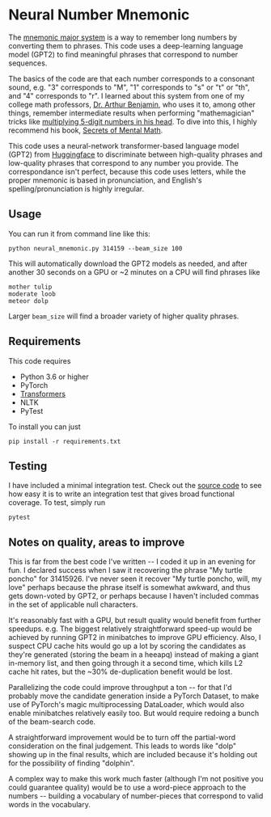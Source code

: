 # Neural Number Mnemonic

The [mnemonic major system](https://en.wikipedia.org/wiki/Mnemonic_major_system) is a way to remember long numbers by converting them to phrases.  This code uses a deep-learning language model (GPT2) to find meaningful phrases that correspond to number sequences.

The basics of the code are that each number corresponds to a consonant sound, e.g. "3" corresponds to "M", "1" corresponds to "s" or "t" or "th", and "4" corresponds to "r".  I learned about this system from one of my college math professors, [Dr. Arthur Benjamin](https://math.hmc.edu/benjamin/), who uses it to, among other things, remember intermediate results when performing "mathemagician" tricks like [multiplying 5-digit numbers in his head](https://www.ted.com/talks/arthur_benjamin_does_mathemagic?language=en#t-819057).  To dive into this, I highly recommend his book, [Secrets of Mental Math](https://www.amazon.com/Secrets-Mental-Math-Mathemagicians-Calculation/dp/0307338401).

This code uses a neural-network transformer-based language model (GPT2) from [Huggingface](https://huggingface.co/transformers/) to discriminate between high-quality phrases and low-quality phrases that correspond to any number you provide.  The correspondance isn't perfect, because this code uses letters, while the proper mnemonic is based in pronunciation, and English's spelling/pronunciation is highly irregular.


## Usage

You can run it from command line like this:

```
python neural_mnemonic.py 314159 --beam_size 100
```

This will automatically download the GPT2 models as needed, and after another 30 seconds on a GPU or ~2 minutes on a CPU will find phrases like

```
mother tulip
moderate loob
meteor dolp
```

Larger `beam_size` will find a broader variety of higher quality phrases.


## Requirements

This code requires

* Python 3.6 or higher
* PyTorch
* [Transformers](https://github.com/huggingface/transformers)
* NLTK
* PyTest 

To install you can just

```
pip install -r requirements.txt
```

## Testing

I have included a minimal integration test.  Check out the [source code](test_integration.py) to see how easy it is to write an integration test that gives broad functional coverage.  To test, simply run

```
pytest
```

## Notes on quality, areas to improve

This is far from the best code I've written -- I coded it up in an evening for fun.  I declared success when I saw it recovering the phrase "My turtle poncho" for 31415926.  I've never seen it recover "My turtle poncho, will, my love" perhaps because the phrase itself is somewhat awkward, and thus gets down-voted by GPT2, or perhaps because I haven't included commas in the set of applicable null characters.

It's reasonably fast with a GPU, but result quality would benefit from further speedups.  e.g.  The biggest relatively straightforward speed-up would be achieved by running GPT2 in minibatches to improve GPU efficiency.  Also, I suspect CPU cache hits would go up a lot by scoring the candidates as they're generated (storing the beam in a heeapq) instead of making a giant in-memory list, and then going through it a second time, which kills L2 cache hit rates, but the ~30% de-duplication benefit would be lost. 

Parallelizing the code could improve throughput a ton -- for that I'd probably move the candidate generation inside a PyTorch Dataset, to make use of PyTorch's magic multiprocessing DataLoader, which would also enable minibatches relatively easily too.  But would require redoing a bunch of the beam-search code.

A straightforward improvement would be to turn off the partial-word consideration on the final judgement.  This leads to words like "dolp" showing up in the final results, which are included because it's holding out for the possibility of finding "dolphin".

A complex way to make this work much faster (although I'm not positive you could guarantee quality) would be to use a word-piece approach to the numbers -- building a vocabulary of number-pieces that correspond to valid words in the vocabulary.
